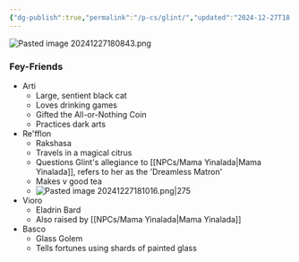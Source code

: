 ```yaml
---
{"dg-publish":true,"permalink":"/p-cs/glint/","updated":"2024-12-27T18:10:20.089-06:00"}
---
```


![Pasted image 20241227180843.png](/img/user/Images/Pasted%20image%2020241227180843.png)

### Fey-Friends
- Arti
	- Large, sentient black cat
	- Loves drinking games
	- Gifted the All-or-Nothing Coin 
	- Practices dark arts
- Re'fflon
	- Rakshasa
	- Travels in a magical citrus
	- Questions Glint's allegiance to [[NPCs/Mama Yinalada\|Mama Yinalada]], refers to her as the 'Dreamless Matron'
	- Makes v good tea
	- ![Pasted image 20241227181016.png|275](/img/user/Images/Pasted%20image%2020241227181016.png)
- Vioro
	- Eladrin Bard
	- Also raised by [[NPCs/Mama Yinalada\|Mama Yinalada]]
- Basco
	- Glass Golem
	- Tells fortunes using shards of painted glass

